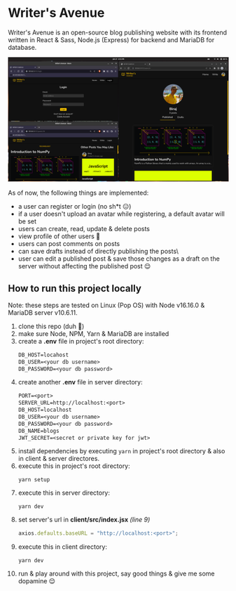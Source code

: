 # Writer's Avenue

Writer's Avenue is an open-source blog publishing website with its frontend written in React & Sass, Node.js (Express) for backend and MariaDB for database.

![Screenshot](ss.png "Screenshot")

As of now, the following things are implemented:

- a user can register or login (no sh\*t 😑)
- if a user doesn't upload an avatar while registering, a default avatar will be set
- users can create, read, update & delete posts
- view profile of other users 👀
- users can post comments on posts
- can save drafts instead of directly publishing the posts\
- user can edit a published post & save those changes as a draft on the server without affecting the published post 😌

## How to run this project locally

Note: these steps are tested on Linux (Pop OS) with Node v16.16.0 & MariaDB server v10.6.11.

1. clone this repo (duh 🤡)
2. make sure Node, NPM, Yarn & MariaDB are installed
3. create a **.env** file in project's root directory:
   ```
   DB_HOST=locahost
   DB_USER=<your db username>
   DB_PASSWORD=<your db password>
   ```
4. create another **.env** file in server directory:
   ```
   PORT=<port>
   SERVER_URL=http://localhost:<port>
   DB_HOST=localhost
   DB_USER=<your db username>
   DB_PASSWORD=<your db password>
   DB_NAME=blogs
   JWT_SECRET=<secret or private key for jwt>
   ```
5. install dependencies by executing `yarn` in project's root directory & also in client & server directores.
6. execute this in project's root directory:
   ```
   yarn setup
   ```
7. execute this in server directory:
   ```
   yarn dev
   ```
8. set server's url in **client/src/index.jsx** _(line 9)_
   ```javascript
   axios.defaults.baseURL = "http://localhost:<port>";
   ```
9. execute this in client directory:
   ```
   yarn dev
   ```
10. run & play around with this project, say good things & give me some dopamine 😌
